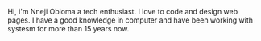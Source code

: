 Hi, i'm Nneji Obioma a tech enthusiast. I love to code and design web pages. I have a good knowledge in computer and have been working with systesm for more than 15 years now.
